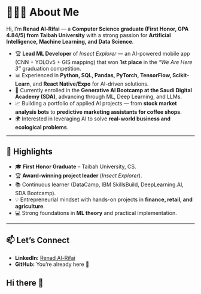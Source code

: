 # 👩🏻‍💻 About Me

Hi, I’m **Renad Al-Rifai** — a **Computer Science graduate (First Honor, GPA 4.84/5) from Taibah University** with a strong passion for **Artificial Intelligence, Machine Learning, and Data Science**.  

- 🏆 **Lead ML Developer** of *Insect Explorer* — an AI-powered mobile app (CNN + YOLOv5 + GIS mapping) that won **1st place** in the *“We Are Here 3”* graduation competition.  
- 📊 Experienced in **Python, SQL, Pandas, PyTorch, TensorFlow, Scikit-Learn**, and **React Native/Expo** for AI-driven solutions.  
- 🚀 Currently enrolled in the **Generative AI Bootcamp at the Saudi Digital Academy (SDA)**, advancing through ML, Deep Learning, and LLMs.  
- 📈 Building a portfolio of applied AI projects — from **stock market analysis bots** to **predictive marketing assistants for coffee shops**.  
- 🌍 Interested in leveraging AI to solve **real-world business and ecological problems**.  

---

## 🔑 Highlights
- 🎓 **First Honor Graduate** – Taibah University, CS.  
- 🏆 **Award-winning project leader** (*Insect Explorer*).  
- 📚 Continuous learner (DataCamp, IBM SkillsBuild, DeepLearning.AI, SDA Bootcamp).  
- 💡 Entrepreneurial mindset with hands-on projects in **finance, retail, and agriculture**.  
- 💻 Strong foundations in **ML theory** and practical implementation.  

---

## 📫 Let’s Connect
- **LinkedIn:** [Renad Al-Rifai](#https://www.linkedin.com/in/renad-al-rifai-74546421a/)  
- **GitHub:** You’re already here 👋  
## Hi there 👋

<!--
**Renmsd/Renmsd** is a ✨ _special_ ✨ repository because its `README.md` (this file) appears on your GitHub profile.

Here are some ideas to get you started:

- 🔭 I’m currently working on ...
- 🌱 I’m currently learning ...
- 👯 I’m looking to collaborate on ...
- 🤔 I’m looking for help with ...
- 💬 Ask me about ...
- 📫 How to reach me: ...
- 😄 Pronouns: ...
- ⚡ Fun fact: ...
-->
